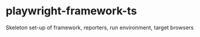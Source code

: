 # playwright-framework-ts
Skeleton set-up of framework, reporters, run environment, target browsers
